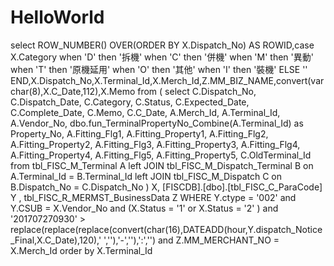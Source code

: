 # HelloWorld
select ROW_NUMBER() OVER(ORDER BY X.Dispatch_No) AS ROWID,case X.Category when 'D' then '拆機' when 'C' then '併機' when 'M' then '異動' when 'T' then '原機延用' when 'O' then '其他' when 'I' then '裝機' ELSE '' END,X.Dispatch_No,X.Terminal_Id,X.Merch_Id,Z.MM_BIZ_NAME,convert(varchar(8),X.C_Date,112),X.Memo  from (  select C.Dispatch_No, C.Dispatch_Date, C.Category, C.Status, C.Expected_Date, C.Complete_Date, C.Memo, C.C_Date, A.Merch_Id, A.Terminal_Id, A.Vendor_No, dbo.fun_TerminalPropertyNo_Combine(A.Terminal_Id) as Property_No, A.Fitting_Flg1, A.Fitting_Property1, A.Fitting_Flg2, A.Fitting_Property2, A.Fitting_Flg3, A.Fitting_Property3, A.Fitting_Flg4, A.Fitting_Property4, A.Fitting_Flg5, A.Fitting_Property5, C.OldTerminal_Id   from tbl_FISC_M_Terminal A left JOIN tbl_FISC_M_Dispatch_Terminal B on A.Terminal_Id = B.Terminal_Id left JOIN tbl_FISC_M_Dispatch C on B.Dispatch_No = C.Dispatch_No   ) X, [FISCDB].[dbo].[tbl_FISC_C_ParaCode] Y , tbl_FISC_R_MERMST_BusinessData Z  WHERE Y.ctype = '002' and Y.CSUB = X.Vendor_No and (X.Status = '1' or X.Status = '2' ) and '201707270930' > replace(replace(replace(convert(char(16),DATEADD(hour,Y.dispatch_Notice_Final,X.C_Date),120),' ',''),'-',''),':','') and Z.MM_MERCHANT_NO = X.Merch_Id  order by X.Terminal_Id
